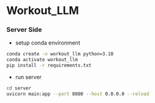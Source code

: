 # Workout_LLM

### Server Side
- setup conda environment
```bash
conda create -n workout_llm python=3.10
conda activate workout_llm
pip install -r requirements.txt
```
- run server
```bash
cd server
uvicorn main:app --port 8080 --host 0.0.0.0 --reload
```